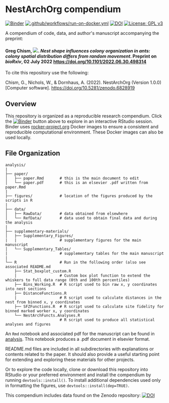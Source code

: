 # NestArchOrg compendium

[![Binder](https://mybinder.org/badge_logo.svg)](https://mybinder.org/v2/gh/Gchism94/NestArchOrg/main?urlpath=rstudio)
[![.github/workflows/run-on-docker.yml](https://github.com/Gchism94/NestArchOrg/actions/workflows/run-on-docker.yml/badge.svg)](https://github.com/Gchism94/NestArchOrg/actions/workflows/run-on-docker.yml)
[![DOI](https://zenodo.org/badge/511707834.svg)](https://zenodo.org/badge/latestdoi/511707834)
[![License: GPL v3](https://img.shields.io/badge/License-GPLv3-blue.svg)](https://www.gnu.org/licenses/gpl-3.0)

A compendium of code, data, and author's manuscript accompanying the preprint:

#### Greg Chism, [![](https://orcid.org/sites/default/files/images/orcid_16x16.png)](https://orcid.org/0000-0002-5478-2445). *Nest shape influences colony organization in ants: colony spatial distribution differs from random movement*. Preprint on *bioRxiv*, 02 July 2022 <https://doi.org/10.1101/2022.06.30.498314>

To cite this repository use the following: 

Chism, G., Nichols, W., & Dornhaus, A. (2022). NestArchOrg (Version 1.0.0) [Computer software]. https://doi.org/10.5281/zenodo.6828919

## Overview
This repository is organized as a reproducible research compendium. 
Click the [![Binder](http://mybinder.org/badge.svg)](http://beta.mybinder.org/v2/gh/Gchism94/NestArchOrg/main?urlpath=rstudio) button above to explore in an interactive RStudio session.  Binder uses [rocker-project.org](https://rocker-project.org) Docker images to ensure a consistent and reproducible computational environment.  These Docker images can also be used locally.  

## File Organization

    analysis/
    |
    ├── paper/
    │   ├── paper.Rmd       # this is the main document to edit
    │   └── paper.pdf       # this is an elsevier .pdf written from paper.Rmd
    |
    ├── figures/            # location of the figures produced by the scripts in R
    |
    ├── data/
    │   ├── RawData/        # data obtained from elsewhere
    │   └── RefData/        # data used to obtain final data and during the analysis
    |   
    ├── supplementary-materials/
    │   ├── Supplementary_Figures/     
    |   |                   # supplementary figures for the main manuscript
    │   └── Supplementary_Tables/      
    |                       # supplementary tables for the main manuscript 
    |
    └── R                   # Run in the following order (also see associated README.md
        ├── Stat_boxplot_custom.R
        |                   # Custom box plot function to extend the whiskers to full data range (0th and 100th percentiles)
        ├── Bins_Working.R  # R script used to bin raw x, y coordinates into nest sections
        ├── DistanceFunctions.R        
        |                   # R script used to calculate distances in the nest from binned x, y coordinates
        ├── SFZFunctions.R  # R script used to calculate site fidelity for binned marked worker x, y coordinates
        └── NestArchFuncts.Analyses.R
                            # R script used to produce all statistical analyses and figures
        

An `Rmd` notebook and associated pdf for the manuscript can be found in [analysis](/paper). This notebook produces a .pdf document in elsevier format.  

README.md files are included in all subdirectories with explanations or contents related to the paper. It should also provide a useful starting point for extending and exploring these materials for other projects.

Or to explore the code locally, clone or download this repository into RStudio or your preferred environment and install the compendium by running `devtools::install()`.  To install additional dependencies used only in formatting the figures, use `devtools::install(dep=TRUE)`.  


This compendium includes data found on the Zenodo repository: 
[![DOI](https://zenodo.org/badge/94135460.svg)](https://doi.org/10.5281/zenodo.6784395)
